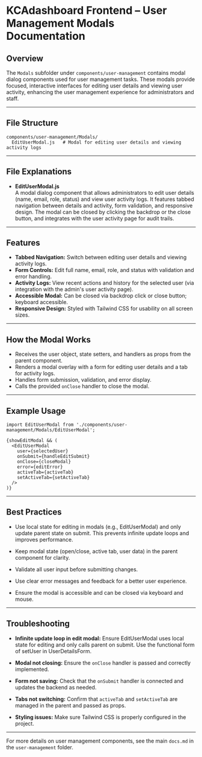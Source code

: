 
# KCAdashboard Frontend – User Management Modals Documentation

## Overview

The `Modals` subfolder under `components/user-management` contains modal dialog components used for user management tasks. These modals provide focused, interactive interfaces for editing user details and viewing user activity, enhancing the user management experience for administrators and staff.

---

## File Structure

```
components/user-management/Modals/
  EditUserModal.js   # Modal for editing user details and viewing activity logs
```

---

## File Explanations

- **EditUserModal.js**  
  A modal dialog component that allows administrators to edit user details (name, email, role, status) and view user activity logs. It features tabbed navigation between details and activity, form validation, and responsive design. The modal can be closed by clicking the backdrop or the close button, and integrates with the user activity page for audit trails.

---

## Features

- **Tabbed Navigation:** Switch between editing user details and viewing activity logs.
- **Form Controls:** Edit full name, email, role, and status with validation and error handling.
- **Activity Logs:** View recent actions and history for the selected user (via integration with the admin's user activity page).
- **Accessible Modal:** Can be closed via backdrop click or close button; keyboard accessible.
- **Responsive Design:** Styled with Tailwind CSS for usability on all screen sizes.

---

## How the Modal Works

- Receives the user object, state setters, and handlers as props from the parent component.
- Renders a modal overlay with a form for editing user details and a tab for activity logs.
- Handles form submission, validation, and error display.
- Calls the provided `onClose` handler to close the modal.

---

## Example Usage

```
import EditUserModal from './components/user-management/Modals/EditUserModal';

{showEditModal && (
  <EditUserModal
    user={selectedUser}
    onSubmit={handleEditSubmit}
    onClose={closeModal}
    error={editError}
    activeTab={activeTab}
    setActiveTab={setActiveTab}
  />
)}
```

---

## Best Practices

- Use local state for editing in modals (e.g., EditUserModal) and only update parent state on submit. This prevents infinite update loops and improves performance.

- Keep modal state (open/close, active tab, user data) in the parent component for clarity.
- Validate all user input before submitting changes.
- Use clear error messages and feedback for a better user experience.
- Ensure the modal is accessible and can be closed via keyboard and mouse.

---

## Troubleshooting

- **Infinite update loop in edit modal:** Ensure EditUserModal uses local state for editing and only calls parent on submit. Use the functional form of setUser in UserDetailsForm.

- **Modal not closing:** Ensure the `onClose` handler is passed and correctly implemented.
- **Form not saving:** Check that the `onSubmit` handler is connected and updates the backend as needed.
- **Tabs not switching:** Confirm that `activeTab` and `setActiveTab` are managed in the parent and passed as props.
- **Styling issues:** Make sure Tailwind CSS is properly configured in the project.

---

For more details on user management components, see the main `docs.md` in the `user-management` folder.
